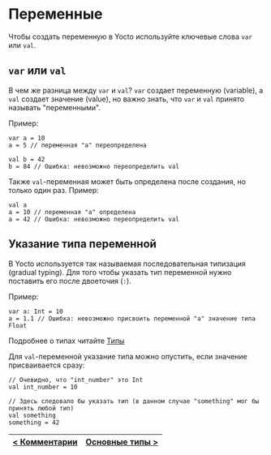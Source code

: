 # Переменные
Чтобы создать переменную в Yocto используйте ключевые слова `var` или `val`.

## `var` или `val`
В чем же разница между `var` и `val`?
`var` создает переменную (variable), а `val` создает значение (value), но важно знать, что `var` и `val` принято называть "переменными".

Пример:
```
var a = 10
a = 5 // переменная "а" переопределена

val b = 42
b = 84 // Ошибка: невозможно переопределить val
```

Также `val`-переменная может быть определена после создания, но только один раз.
Пример:
```
val a
a = 10 // переменная "а" определена
a = 42 // Ошибка: невозможно переопределить val
```

## Указание типа переменной
В Yocto используется так называемая последовательная типизация (gradual typing).
Для того чтобы указать тип переменной нужно поставить его после двоеточия (`:`).

Пример:
```
var a: Int = 10
a = 1.1 // Ошибка: невозможно присвоить переменной "a" значение типа Float
```

Подробнее о типах читайте [Типы](../types/index.md)

Для `val`-переменной указание типа можно опустить, если значение присваивается сразу:
```
// Очевидно, что "int_number" это Int
val int_number = 10

// Здесь следовало бы указать тип (в данном случае "something" мог бы принять любой тип)
val something
something = 42
```

| [< Комментарии](comments.md) | [Основные типы >](basic_types.md) |
| - | - |